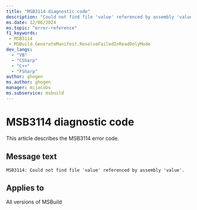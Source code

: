 ```yaml
---
title: "MSB3114 diagnostic code"
description: "Could not find file 'value' referenced by assembly 'value'."
ms.date: 12/06/2024
ms.topic: "error-reference"
f1_keywords:
 - MSB3114
 - MSBuild.GenerateManifest.ResolveFailedInReadOnlyMode
dev_langs:
  - "VB"
  - "CSharp"
  - "C++"
  - "FSharp"
author: ghogen
ms.author: ghogen
manager: mijacobs
ms.subservice: msbuild
---
```


# MSB3114 diagnostic code

<!-- :::ErrorDefinitionDescription::: -->
<!-- :::editable-content name="introDescription"::: -->
This article describes the MSB3114 error code.
<!-- :::editable-content-end::: -->

## Message text

```output
MSB3114: Could not find file 'value' referenced by assembly 'value'.
```

<!-- :::editable-content name="postOutputDescription"::: -->
<!--
{StrBegin="MSB3114: "}
-->
<!-- :::editable-content-end::: -->
<!-- :::ErrorDefinitionDescription-end::: -->

## Applies to

All versions of MSBuild
